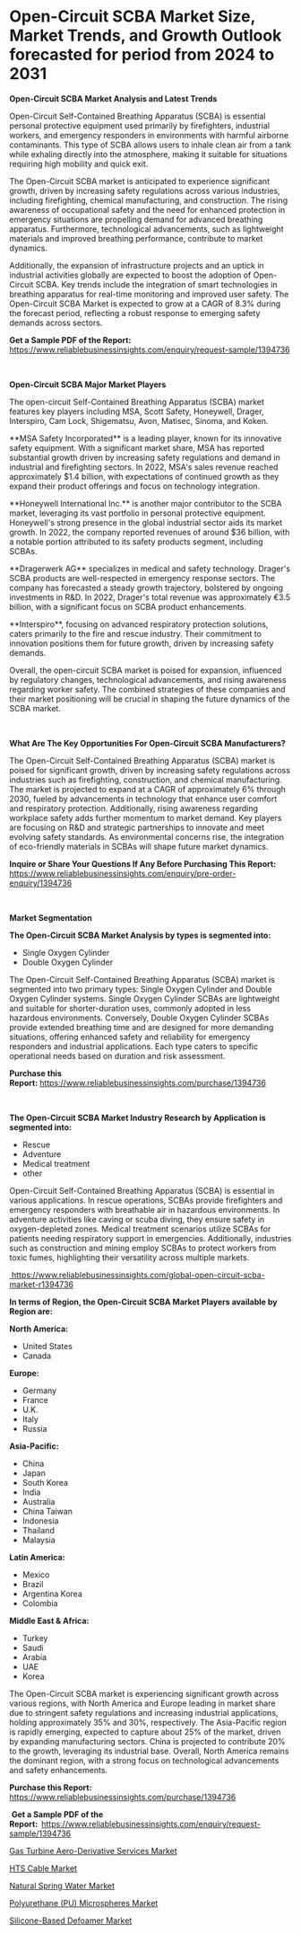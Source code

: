 <p><h1>Open-Circuit SCBA Market Size, Market Trends, and Growth Outlook forecasted for period from 2024 to 2031</h1></p><p><strong>Open-Circuit SCBA Market Analysis and Latest Trends</strong></p>
<p><p>Open-Circuit Self-Contained Breathing Apparatus (SCBA) is essential personal protective equipment used primarily by firefighters, industrial workers, and emergency responders in environments with harmful airborne contaminants. This type of SCBA allows users to inhale clean air from a tank while exhaling directly into the atmosphere, making it suitable for situations requiring high mobility and quick exit.</p><p>The Open-Circuit SCBA market is anticipated to experience significant growth, driven by increasing safety regulations across various industries, including firefighting, chemical manufacturing, and construction. The rising awareness of occupational safety and the need for enhanced protection in emergency situations are propelling demand for advanced breathing apparatus. Furthermore, technological advancements, such as lightweight materials and improved breathing performance, contribute to market dynamics.</p><p>Additionally, the expansion of infrastructure projects and an uptick in industrial activities globally are expected to boost the adoption of Open-Circuit SCBA. Key trends include the integration of smart technologies in breathing apparatus for real-time monitoring and improved user safety. The Open-Circuit SCBA Market is expected to grow at a CAGR of 8.3% during the forecast period, reflecting a robust response to emerging safety demands across sectors.</p></p>
<p><strong>Get a Sample PDF of the Report:&nbsp;</strong> <a href="https://www.reliablebusinessinsights.com/enquiry/request-sample/1394736">https://www.reliablebusinessinsights.com/enquiry/request-sample/1394736</a></p>
<p>&nbsp;</p>
<p><strong>Open-Circuit SCBA Major Market Players</strong></p>
<p><p>The open-circuit Self-Contained Breathing Apparatus (SCBA) market features key players including MSA, Scott Safety, Honeywell, Drager, Interspiro, Cam Lock, Shigematsu, Avon, Matisec, Sinoma, and Koken. </p><p>**MSA Safety Incorporated** is a leading player, known for its innovative safety equipment. With a significant market share, MSA has reported substantial growth driven by increasing safety regulations and demand in industrial and firefighting sectors. In 2022, MSA's sales revenue reached approximately $1.4 billion, with expectations of continued growth as they expand their product offerings and focus on technology integration.</p><p>**Honeywell International Inc.** is another major contributor to the SCBA market, leveraging its vast portfolio in personal protective equipment. Honeywell's strong presence in the global industrial sector aids its market growth. In 2022, the company reported revenues of around $36 billion, with a notable portion attributed to its safety products segment, including SCBAs.</p><p>**Dragerwerk AG** specializes in medical and safety technology. Drager's SCBA products are well-respected in emergency response sectors. The company has forecasted a steady growth trajectory, bolstered by ongoing investments in R&D. In 2022, Drager's total revenue was approximately €3.5 billion, with a significant focus on SCBA product enhancements.</p><p>**Interspiro**, focusing on advanced respiratory protection solutions, caters primarily to the fire and rescue industry. Their commitment to innovation positions them for future growth, driven by increasing safety demands.</p><p>Overall, the open-circuit SCBA market is poised for expansion, influenced by regulatory changes, technological advancements, and rising awareness regarding worker safety. The combined strategies of these companies and their market positioning will be crucial in shaping the future dynamics of the SCBA market.</p></p>
<p>&nbsp;</p>
<p><strong>What Are The Key Opportunities For Open-Circuit SCBA Manufacturers?</strong></p>
<p><p>The Open-Circuit Self-Contained Breathing Apparatus (SCBA) market is poised for significant growth, driven by increasing safety regulations across industries such as firefighting, construction, and chemical manufacturing. The market is projected to expand at a CAGR of approximately 6% through 2030, fueled by advancements in technology that enhance user comfort and respiratory protection. Additionally, rising awareness regarding workplace safety adds further momentum to market demand. Key players are focusing on R&D and strategic partnerships to innovate and meet evolving safety standards. As environmental concerns rise, the integration of eco-friendly materials in SCBAs will shape future market dynamics.</p></p>
<p><strong>Inquire or Share Your Questions If Any Before Purchasing This Report:</strong> <a href="https://www.reliablebusinessinsights.com/enquiry/pre-order-enquiry/1394736">https://www.reliablebusinessinsights.com/enquiry/pre-order-enquiry/1394736</a></p>
<p>&nbsp;</p>
<p><strong>Market Segmentation</strong></p>
<p><strong>The Open-Circuit SCBA Market Analysis by types is segmented into:</strong></p>
<p><ul><li>Single Oxygen Cylinder</li><li>Double Oxygen Cylinder</li></ul></p>
<p><p>The Open-Circuit Self-Contained Breathing Apparatus (SCBA) market is segmented into two primary types: Single Oxygen Cylinder and Double Oxygen Cylinder systems. Single Oxygen Cylinder SCBAs are lightweight and suitable for shorter-duration uses, commonly adopted in less hazardous environments. Conversely, Double Oxygen Cylinder SCBAs provide extended breathing time and are designed for more demanding situations, offering enhanced safety and reliability for emergency responders and industrial applications. Each type caters to specific operational needs based on duration and risk assessment.</p></p>
<p><strong>Purchase this Report:&nbsp;</strong><a href="https://www.reliablebusinessinsights.com/purchase/1394736">https://www.reliablebusinessinsights.com/purchase/1394736</a></p>
<p>&nbsp;</p>
<p><strong>The Open-Circuit SCBA Market Industry Research by Application is segmented into:</strong></p>
<p><ul><li>Rescue</li><li>Adventure</li><li>Medical treatment</li><li>other</li></ul></p>
<p><p>Open-Circuit Self-Contained Breathing Apparatus (SCBA) is essential in various applications. In rescue operations, SCBAs provide firefighters and emergency responders with breathable air in hazardous environments. In adventure activities like caving or scuba diving, they ensure safety in oxygen-depleted zones. Medical treatment scenarios utilize SCBAs for patients needing respiratory support in emergencies. Additionally, industries such as construction and mining employ SCBAs to protect workers from toxic fumes, highlighting their versatility across multiple markets.</p></p>
<p><a href="https://www.reliablebusinessinsights.com/global-open-circuit-scba-market-r1394736">&nbsp;https://www.reliablebusinessinsights.com/global-open-circuit-scba-market-r1394736</a></p>
<p><strong>In terms of Region, the Open-Circuit SCBA Market Players available by Region are:</strong></p>
<p>
    <p> <strong> North America: </strong>
        <ul>
            <li>United States</li>
            <li>Canada</li>
        </ul>
        </p> 
    <p> <strong> Europe: </strong>
        <ul>
            <li>Germany</li>
            <li>France</li>
            <li>U.K.</li>
            <li>Italy</li>
            <li>Russia</li>
        </ul>
        </p> 
    <p> <strong> Asia-Pacific: </strong>
        <ul>
            <li>China</li>
            <li>Japan</li>
            <li>South Korea</li>
            <li>India</li>
            <li>Australia</li>
            <li>China Taiwan</li>
            <li>Indonesia</li>
            <li>Thailand</li>
            <li>Malaysia</li>
        </ul>
        </p> 
    <p> <strong> Latin America: </strong>
        <ul>
            <li>Mexico</li>
            <li>Brazil</li>
            <li>Argentina Korea</li>
            <li>Colombia</li>
        </ul>
        </p> 
    <p> <strong> Middle East & Africa: </strong>
        <ul>
            <li>Turkey</li>
            <li>Saudi</li>
            <li>Arabia</li>
            <li>UAE</li>
            <li>Korea</li>
        </ul>
    </p>
    </p>
<p><p>The Open-Circuit SCBA market is experiencing significant growth across various regions, with North America and Europe leading in market share due to stringent safety regulations and increasing industrial applications, holding approximately 35% and 30%, respectively. The Asia-Pacific region is rapidly emerging, expected to capture about 25% of the market, driven by expanding manufacturing sectors. China is projected to contribute 20% to the growth, leveraging its industrial base. Overall, North America remains the dominant region, with a strong focus on technological advancements and safety enhancements.</p></p>
<p><strong>Purchase this Report: </strong><a href="https://www.reliablebusinessinsights.com/purchase/1394736">https://www.reliablebusinessinsights.com/purchase/1394736</a></p>
<p>&nbsp;<strong>Get a Sample PDF of the Report:&nbsp;&nbsp;</strong><a href="https://www.reliablebusinessinsights.com/enquiry/request-sample/1394736">https://www.reliablebusinessinsights.com/enquiry/request-sample/1394736</a></p>
<p><strong></strong></p>
<p><p><a href="https://github.com/AnnDiaz698/Market-Research-Report-List-1/blob/main/gas-turbine-aero-derivative-services-market.md">Gas Turbine Aero-Derivative Services Market</a></p><p><a href="https://www.linkedin.com/pulse/hts-cable-market-share-size-trends-industry-analysis-report-rc5ef?trackingId=tFMppUhvRFegZ514oypDJg%3D%3D">HTS Cable Market</a></p><p><a href="https://www.linkedin.com/pulse/natural-spring-water-market-global-regional-analysis-focus-acocf?trackingId=xjZj9lmXROCFVgXNOwZfIQ%3D%3D">Natural Spring Water Market</a></p><p><a href="https://issuu.com/reportprime-2/docs/polyurethane-pu-microspheres-market_6516b96a4221ce">Polyurethane (PU) Microspheres Market</a></p><p><a href="https://issuu.com/reportprime-2/docs/silicone-based-defoamer-market-size_850c15096e1d90">Silicone-Based Defoamer Market</a></p></p>